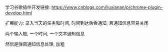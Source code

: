 学习谷歌插件开发链接: https://www.cnblogs.com/liuxianan/p/chrome-plugin-develop.html



扩展能力: 录入当天的任务和时间, 时间到达后会通知, 且通知信息容易关闭

两个输入框, 一个时间, 一个文本通知信息

然后是弹窗通知信息处理, 加粗